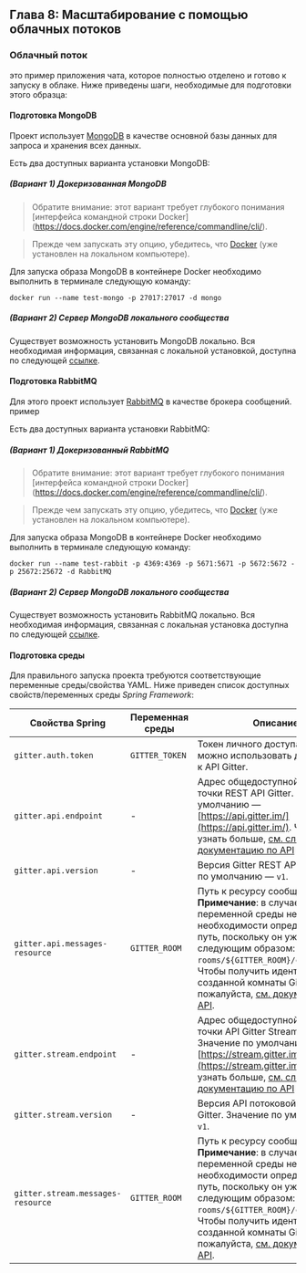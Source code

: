 ## Глава 8: Масштабирование с помощью облачных потоков

### Облачный поток
это пример приложения чата, которое полностью отделено и готово к запуску в облаке. Ниже приведены шаги, необходимые для подготовки этого образца:

#### Подготовка MongoDB

Проект использует [MongoDB](https://www.mongodb.com/) в качестве основной базы данных для запроса и хранения всех данных.

Есть два доступных варианта установки MongoDB:

##### (Вариант 1) Докеризованная MongoDB

> Обратите внимание: этот вариант требует глубокого понимания [интерфейса командной строки Docker] (https://docs.docker.com/engine/reference/commandline/cli/).

> Прежде чем запускать эту опцию, убедитесь, что [Docker](https://docs.docker.com/install/) (уже установлен на локальном компьютере).

Для запуска образа MongoDB в контейнере Docker необходимо выполнить в терминале следующую команду:

``` Ш.
docker run --name test-mongo -p 27017:27017 -d mongo
```

##### (Вариант 2) Сервер MongoDB локального сообщества

Существует возможность установить MongoDB локально. Вся необходимая информация, связанная с локальной установкой, доступна по следующей [ссылке](https://www.mongodb.com/download-center?jmp=nav#community).

#### Подготовка RabbitMQ

Для этого проект использует [RabbitMQ](https://www.rabbitmq.com/) в качестве брокера сообщений.
пример

Есть два доступных варианта установки RabbitMQ:

##### (Вариант 1) Докеризованный RabbitMQ

> Обратите внимание: этот вариант требует глубокого понимания [интерфейса командной строки Docker] (https://docs.docker.com/engine/reference/commandline/cli/).

> Прежде чем запускать эту опцию, убедитесь, что [Docker](https://docs.docker.com/install/) (уже установлен на локальном компьютере).

Для запуска образа MongoDB в контейнере Docker необходимо выполнить в терминале следующую команду:

``` Ш.
docker run --name test-rabbit -p 4369:4369 -p 5671:5671 -p 5672:5672 -p 25672:25672 -d RabbitMQ
```

##### (Вариант 2) Сервер MongoDB локального сообщества

Существует возможность установить RabbitMQ локально. Вся необходимая информация, связанная с
локальная установка доступна по следующей [ссылке](http://www.rabbitmq.com/download.html).



#### Подготовка среды

Для правильного запуска проекта требуются соответствующие переменные среды/свойства YAML. Ниже приведен список доступных свойств/переменных среды *Spring Framework*:

| Свойства Spring                   | Переменная среды | Описание |
|-----------------------------------| -------------------- | ----------- |
| `gitter.auth.token`               | `GITTER_TOKEN` | Токен личного доступа, который можно использовать для доступа к API Gitter. | 
| `gitter.api.endpoint`             | - | Адрес общедоступной конечной точки REST API Gitter. Значение по умолчанию — [https://api.gitter.im/](https://api.gitter.im/). Чтобы узнать больше, [см. следующую документацию по API](https://developer.gitter.im/docs/rest-api) |
| `gitter.api.version`              | - | Версия Gitter REST API. Значение по умолчанию — `v1`. |
| `gitter.api.messages-resource`    | `GITTER_ROOM` | Путь к ресурсу сообщений. **Примечание**: в случае с переменной среды нет необходимости определять весь путь, поскольку он уже определен следующим образом: `rooms/${GITTER_ROOM}/chatMessages`. Чтобы получить идентификатор созданной комнаты Gitter, пожалуйста, [см. документацию API](https://developer.gitter.im/docs/rooms-resource#list-rooms). |
| `gitter.stream.endpoint`          | - | Адрес общедоступной конечной точки API Gitter Streaming. Значение по умолчанию — [https://stream.gitter.im/](https://stream.gitter.im/). Чтобы узнать больше, [см. следующую документацию по API](https://developer.gitter.im/docs/streaming-api) |
| `gitter.stream.version`           | - | Версия API потоковой передачи Gitter. Значение по умолчанию — `v1`. |
| `gitter.stream.messages-resource` | `GITTER_ROOM` | Путь к ресурсу сообщений. **Примечание**: в случае с переменной среды нет необходимости определять весь путь, поскольку он уже определен следующим образом: `rooms/${GITTER_ROOM}/chatMessages`. Чтобы получить идентификатор созданной комнаты Gitter, пожалуйста, [см. документацию API](https://developer.gitter.im/docs/rooms-resource#list-rooms). |